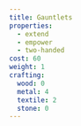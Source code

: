 ```yaml
---
title: Gauntlets
properties:
  - extend
  - empower
  - two-handed
cost: 60
weight: 1
crafting:
  wood: 0
  metal: 4
  textile: 2
  stone: 0
---
```

